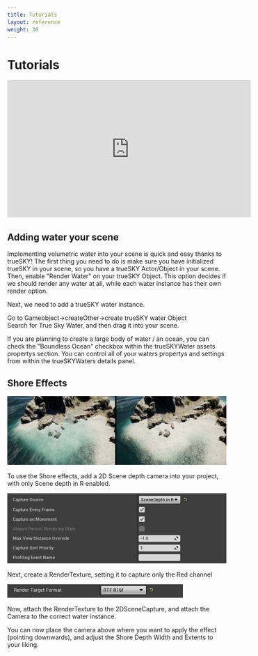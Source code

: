 ```yaml
---
title: Tutorials
layout: reference
weight: 30
---
```






Tutorials
============


<div class="video-wrapper">
<div class="video-container">
<iframe width="560" height="315" src="https://www.youtube.com/embed/uwZZTEqaUbo" frameborder="0" allow="accelerometer; autoplay; encrypted-media; gyroscope; picture-in-picture" allowfullscreen></iframe>
</div>
<!-- /video -->
</div>
<!-- /video-wrapper --> 


Adding water your scene
-----------------
Implementing volumetric water into your scene is quick and easy thanks to trueSKY! The first thing you need to do is make sure you have initialized trueSKY in your scene, so you have a trueSKY Actor/Object in your scene. Then, enable "Render Water" on your trueSKY Object. This option decides if we should render any water at all, while each water instance has their own render option.

Next, we need to add a trueSKY water instance. 

<div class="unity-specific">
Go to Gameobject->createOther->create trueSKY water Object
</div>

<div class="ue4-specific">
Search for True Sky Water, and then drag it into your scene.
</div>

If you are planning to create a large body of water / an ocean, you can check the "Boundless Ocean" checkbox within the trueSKYWater assets propertys section. You can control all of your waters propertys and settings from within the trueSKYWaters details panel.

Shore Effects
-----------------

![](/images/unreal/shoreeffects.png)


To use the Shore effects, add a 2D Scene depth camera into your project, with only Scene depth in R enabled.

![](/images/unreal/scenedepthR.png)


Next, create a RenderTexture, setting it to capture only the Red channel

![](/images/unreal/RenderTargetFormat.png)


Now, attach the RenderTexture to the 2DSceneCapture, and attach the Camera to the correct water instance.

You can now place the camera above where you want to apply the effect (pointing downwards), and adjust the Shore Depth Width and Extents to your liking.

